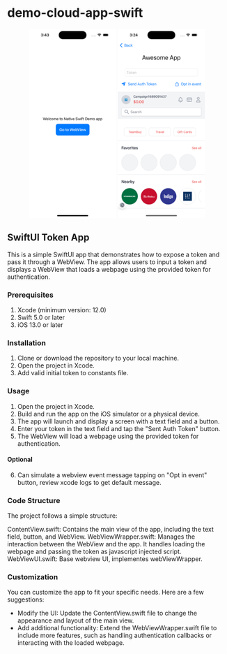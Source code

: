 # demo-cloud-app-swift

<p align="center">
  <img src="demo-images/preview1.png" width="200" alt="accessibility text">
  <img src="demo-images/preview2.png" width="200" alt="accessibility text">
</p>

## SwiftUI Token App
This is a simple SwiftUI app that demonstrates how to expose a token and pass it through a WebView. The app allows users to input a token and displays a WebView that loads a webpage using the provided token for authentication.

### Prerequisites
1. Xcode (minimum version: 12.0)
2. Swift 5.0 or later
3. iOS 13.0 or later

### Installation
1. Clone or download the repository to your local machine.
2. Open the project in Xcode.
3. Add valid initial token to constants file.

### Usage
1. Open the project in Xcode.
2. Build and run the app on the iOS simulator or a physical device.
3. The app will launch and display a screen with a text field and a button.
4. Enter your token in the text field and tap the "Sent Auth Token" button.
5. The WebView will load a webpage using the provided token for authentication.

#### Optional
6. Can simulate a webview event message tapping on "Opt in event" button, review xcode logs to get default message.


### Code Structure
The project follows a simple structure:

ContentView.swift: Contains the main view of the app, including the text field, button, and WebView.
WebViewWrapper.swift: Manages the interaction between the WebView and the app. It handles loading the webpage and passing the token as javascript injected script.
WebViewUI.swift: Base webview UI, implementes webViewWrapper.


### Customization
You can customize the app to fit your specific needs. Here are a few suggestions:

* Modify the UI: Update the ContentView.swift file to change the appearance and layout of the main view.
* Add additional functionality: Extend the WebViewWrapper.swift file to include more features, such as handling authentication callbacks or interacting with the loaded webpage.
